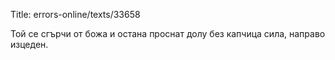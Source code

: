Title: errors-online/texts/33658

Той се сгърчи от божа и остана проснат долу без капчица сила, направо изцеден.
